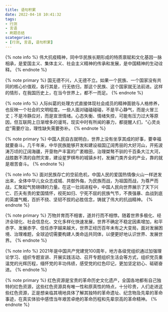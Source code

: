 ```yaml
---
title: 语句积累
date: 2022-04-18 10:41:32
tags:
- 行测
- 言语
- 刷题总结
scategories:
- [行测, 言语, 语句积累]
---
```


{% note info %}
伟大抗疫精神，同中华民族长期形成的特质禀赋和文化基因一脉相承，是爱国主义、集体主义、社会主义精神的传承和发展，是中国精神的生动诠释。
{% endnote %}

{% note primary %}
国无德不兴，人无德不立。如果一个民族、一个国家没有共同的核心价值观，各行其是，行无依归，那这个民族、这个国家就无法前进。这样的情形，在我国历史上，在当今世界上，都不一而足。
{% endnote %}

{% note info %}
人际纠葛的处理方式直接体现社会成员的精神面貌与人格修养，也反映一个社会的文明程度。一些人面对磕磕碰碰，不是平心静气，而是火冒三丈；不是冷静应对，而是宣泄情绪。心态失衡、情绪失控，可能有压力过大等原因，但互联网上日渐增多的谩骂，现实中时有所闻的暴力，都提醒人们，“心灵炎症”需要疗治，理性缺失需要弥补。
{% endnote %}

{% note primary %}
中国人民自古就明白，世界上没有坐享其成的好事，要幸福就要奋斗。几千年来，中华民族能够开发和建设祖国辽阔秀丽的大好河山，开拓波涛万顷的辽阔海疆，开垦物产丰富的广袤粮田，治理桀骜不驯的千百条大江大河，战胜数不清的自然灾害，建设星罗棋布的城镇乡村，发展门类齐全的产业，靠的就是艰苦奋斗。
{% endnote %}

{% note info %}
面对民族存亡的空前危机，中国人民的爱国热情像火山一样迸发出来，全体中华儿女众志成城、共御外侮，为民族而战，为祖国而战，为尊严而战，汇聚起气势磅礴的力量。在这一壮阔进程中，中国人民向世界展示了天下兴亡、匹夫有责的爱国情怀，视死如归、宁死不屈的民族气节，不畏强暴、血战到底的英雄气概，百折不挠、坚韧不拔的必胜信念，铸就了伟大的抗战精神。
{% endnote %}

{% note primary %}
万物并育而不相害，道并行而不相悖。随着世界多极化、经济全球化、社会信息化、文化多样化快速发展，世界不确定不稳定因素增加，和平赤字、发展赤字、信任赤字越来越大，世界正经历百年未有之大变局，面对发展困境、治理难题，全球迫切需要构建人类命运共同体，以便更好地认识世界、发展世界。
{% endnote %}

{% note info %}
2021年是中国共产党建党100周年，地方各级党组织通过加强理论学习、组织专题宣讲、开展实践活动、召开专题组织生活会等方式，组织党员重温党的光辉历程，缅怀党的丰功伟绩，感受党的红色印记，更加坚定初心、砥砺奋进。
{% endnote %}

{% note primary %}
红色资源是宝贵的革命历史文化遗产，全国各地都有自己独特的红色资源，这些红色资源具有唯一性和原真性的特点，十分珍贵，人们走进这些红色资源，正是想亲临其境地具体了解其独特的革命遗址、纪念物及先辈的革命事迹，在真实体验中感悟当年艰苦卓绝的革命历程和先辈崇高的革命精神。
{% endnote %}
